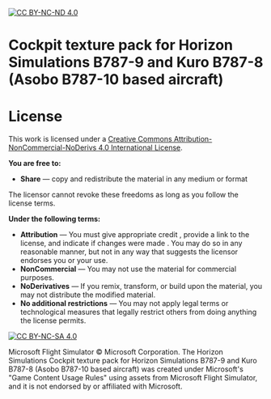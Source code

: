 [![CC BY-NC-ND 4.0][cc-by-nc-nd-shield]][cc-by-nc-nd]
# Cockpit texture pack for Horizon Simulations B787-9 and Kuro B787-8 (Asobo B787-10 based aircraft)



# License

This work is licensed under a
[Creative Commons Attribution-NonCommercial-NoDerivs 4.0 International License][cc-by-nc-nd].

**You are free to:**
- **Share** — copy and redistribute the material in any medium or format 

The licensor cannot revoke these freedoms as long as you follow the license terms. 

**Under the following terms:**

- **Attribution** — You must give appropriate credit , provide a link to the license, and indicate if changes were made . You may do so in any reasonable manner, but not in any way that suggests the licensor endorses you or your use. 
- **NonCommercial** — You may not use the material for commercial purposes.
- **NoDerivatives** — If you remix, transform, or build upon the material, you may not distribute the modified material.
- **No additional restrictions** — You may not apply legal terms or technological measures that legally restrict others from doing anything the license permits.

[![CC BY-NC-SA 4.0][cc-by-nc-nd-image]][cc-by-nc-nd]

[cc-by-nc-nd]: http://creativecommons.org/licenses/by-nc-nd/4.0/
[cc-by-nc-nd-image]: https://licensebuttons.net/l/by-nc-nd/4.0/88x31.png
[cc-by-nc-nd-shield]: https://img.shields.io/badge/License-CC%20BY--NC--ND%204.0-lightgrey.svg

Microsoft Flight Simulator © Microsoft Corporation. The Horizon Simulations Cockpit texture pack for Horizon Simulations B787-9 and Kuro B787-8 (Asobo B787-10 based aircraft) was created under Microsoft's "Game Content Usage Rules" using assets from Microsoft Flight Simulator, and it is not endorsed by or affiliated with Microsoft.